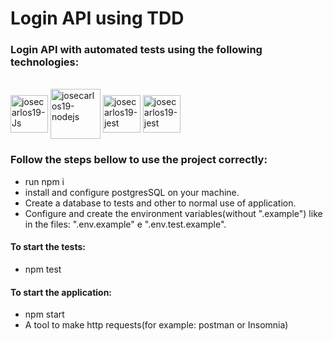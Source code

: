 # Login API using TDD
### Login API with automated tests using the following technologies:

<div style="display: inline_block"><br>
  <img align="center" alt="josecarlos19-Js" height="60" width="60" src="https://cdn.jsdelivr.net/gh/devicons/devicon/icons/javascript/javascript-original.svg">
  <img align="center" alt="josecarlos19-nodejs" height="80" width="80" src="https://cdn.jsdelivr.net/gh/devicons/devicon/icons/nodejs/nodejs-plain-wordmark.svg">
  <img align="center" alt="josecarlos19-jest" height="60" width="60" src="https://cdn.jsdelivr.net/gh/devicons/devicon/icons/jest/jest-plain.svg">
  <img align="center" alt="josecarlos19-jest" height="60" width="60" src="https://cdn.jsdelivr.net/gh/devicons/devicon/icons/postgresql/postgresql-plain-wordmark.svg">

</div>

### Follow the steps bellow to use the project correctly:
- run npm i
- install and configure postgresSQL on your machine.
- Create a database to tests and other to normal use of application.
- Configure and create the environment variables(without ".example") like in the files: ".env.example" e ".env.test.example".

#### To start the tests:
- npm test
#### To start the application:
- npm start
- A tool to make http requests(for example: postman or Insomnia)
